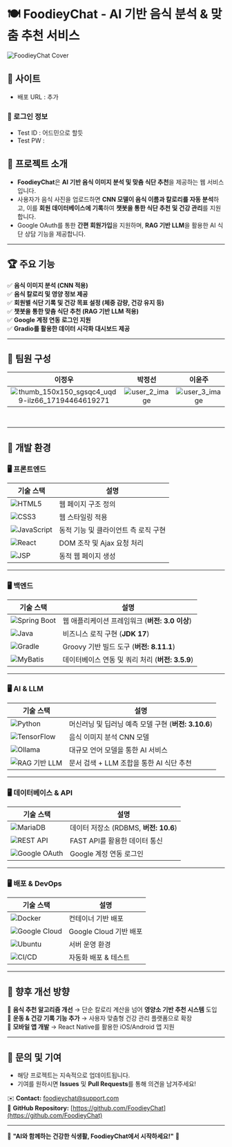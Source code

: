 # 🍽 FoodieyChat - AI 기반 음식 분석 & 맞춤 추천 서비스

![FoodieyChat Cover](https://github.com/user-attachments/assets/your_image_url_here)

## 📌 사이트
- 배포 URL : 추가
  
### 🔑 로그인 정보
- Test ID : 어드민으로 할듯
- Test PW : 

## 📖 프로젝트 소개

- **FoodieyChat**은 **AI 기반 음식 이미지 분석 및 맞춤 식단 추천**을 제공하는 웹 서비스입니다.  
- 사용자가 음식 사진을 업로드하면 **CNN 모델이 음식 이름과 칼로리를 자동 분석**하고, 이를 **회원 데이터베이스에 기록**하여 **챗봇을 통한 식단 추천 및 건강 관리**를 지원합니다.  
- Google OAuth를 통한 **간편 회원가입**을 지원하며, **RAG 기반 LLM**을 활용한 AI 식단 상담 기능을 제공합니다.

---

## 🏆 주요 기능

✅ **음식 이미지 분석 (CNN 적용)**  
✅ **음식 칼로리 및 영양 정보 제공**  
✅ **회원별 식단 기록 및 건강 목표 설정 (체중 감량, 건강 유지 등)**  
✅ **챗봇을 통한 맞춤 식단 추천 (RAG 기반 LLM 적용)**  
✅ **Google 계정 연동 로그인 지원**  
✅ **Gradio를 활용한 데이터 시각화 대시보드 제공**  

---

## 👥 팀원 구성

<div align="center">

| **이정우** | **박정선** | **이윤주** | **최주철** | **박지훈** |
| :------: |  :------: | :------: | :------: | :------: |
| ![thumb_150x150_sgsqc4_uqd9-ilz66_17194464619271](https://github.com/user-attachments/assets/229964de-031f-461d-b270-1efb73333195) |![user_2_image](https://github.com/user-attachments/assets/sample_image_2)|![user_3_image](https://github.com/user-attachments/assets/sample_image_3) |![user_4_image](https://github.com/user-attachments/assets/sample_image_4) |![user_5_image](https://github.com/user-attachments/assets/sample_image_5) |

</div>
<br>

---

## 🔧 개발 환경

### **🖥️ 프론트엔드**
| 기술 스택 | 설명 |
|-----------|-------------|
| ![HTML5](https://img.shields.io/badge/HTML5-E34F26?style=for-the-badge&logo=html5&logoColor=white) | 웹 페이지 구조 정의 |
| ![CSS3](https://img.shields.io/badge/CSS3-1572B6?style=for-the-badge&logo=css3&logoColor=white) | 웹 스타일링 적용 |
| ![JavaScript](https://img.shields.io/badge/JavaScript-F7DF1E?style=for-the-badge&logo=JavaScript&logoColor=white) | 동적 기능 및 클라이언트 측 로직 구현 |
| ![React](https://img.shields.io/badge/React-61DAFB?style=for-the-badge&logo=react&logoColor=white) | DOM 조작 및 Ajax 요청 처리 |
| ![JSP](https://img.shields.io/badge/JSP-007396?style=for-the-badge&logo=java&logoColor=white) | 동적 웹 페이지 생성 |

---

### **🖥️ 백엔드**
| 기술 스택 | 설명 |
|-----------|-------------|
| ![Spring Boot](https://img.shields.io/badge/Spring%20Boot-6DB33F?style=for-the-badge&logo=springboot&logoColor=white) | 웹 애플리케이션 프레임워크 (**버전: 3.0 이상**) |
| ![Java](https://img.shields.io/badge/Java-ED8B00?style=for-the-badge&logo=openjdk&logoColor=white) | 비즈니스 로직 구현 (**JDK 17**) |
| ![Gradle](https://img.shields.io/badge/Gradle-02303A?style=for-the-badge&logo=gradle&logoColor=white) | Groovy 기반 빌드 도구 (**버전: 8.11.1**) |
| ![MyBatis](https://img.shields.io/badge/MyBatis-FF6F00?style=for-the-badge&logo=apache&logoColor=white) | 데이터베이스 연동 및 쿼리 처리 (**버전: 3.5.9**) |

---

### **🖥️ AI & LLM**
| 기술 스택 | 설명 |
|-----------|-------------|
| ![Python](https://img.shields.io/badge/Python-3776AB?style=for-the-badge&logo=python&logoColor=white) | 머신러닝 및 딥러닝 예측 모델 구현 (**버전: 3.10.6**) |
| ![TensorFlow](https://img.shields.io/badge/TensorFlow-FF6F00?style=for-the-badge&logo=tensorflow&logoColor=white) | 음식 이미지 분석 CNN 모델 |
| ![Ollama](https://img.shields.io/badge/Ollama-000000?style=for-the-badge&logo=ai&logoColor=white) | 대규모 언어 모델을 통한 AI 서비스 |
| ![RAG 기반 LLM](https://img.shields.io/badge/RAG-4A90E2?style=for-the-badge&logo=ai&logoColor=white) | 문서 검색 + LLM 조합을 통한 AI 식단 추천 |

---

### **🖥️ 데이터베이스 & API**
| 기술 스택 | 설명 |
|-----------|-------------|
| ![MariaDB](https://img.shields.io/badge/MariaDB-003545?style=for-the-badge&logo=mariadb&logoColor=white) | 데이터 저장소 (RDBMS, **버전: 10.6**) |
| ![REST API](https://img.shields.io/badge/REST%20API-0052CC?style=for-the-badge&logo=api&logoColor=white) | FAST API를 활용한 데이터 통신 |
| ![Google OAuth](https://img.shields.io/badge/Google_OAuth-4285F4?style=for-the-badge&logo=google&logoColor=white) | Google 계정 연동 로그인 |

---

### **🖥️ 배포 & DevOps**
| 기술 스택 | 설명 |
|-----------|-------------|
| ![Docker](https://img.shields.io/badge/Docker-2496ED?style=for-the-badge&logo=docker&logoColor=white) | 컨테이너 기반 배포 |
| ![Google Cloud](https://img.shields.io/badge/Google%20Cloud-4285F4?style=for-the-badge&logo=google-cloud-platform&logoColor=white) | Google Cloud 기반 배포 |
| ![Ubuntu](https://img.shields.io/badge/Ubuntu-E95420?style=for-the-badge&logo=ubuntu&logoColor=white) | 서버 운영 환경 |
| ![CI/CD](https://img.shields.io/badge/GitHub_Actions-2088FF?style=for-the-badge&logo=github-actions&logoColor=white) | 자동화 배포 & 테스트 |

---

## 📌 향후 개선 방향

🔹 **음식 추천 알고리즘 개선** → 단순 칼로리 계산을 넘어 **영양소 기반 추천 시스템** 도입  
🔹 **운동 & 건강 기록 기능 추가** → 사용자 맞춤형 건강 관리 플랫폼으로 확장  
🔹 **모바일 앱 개발** → React Native를 활용한 iOS/Android 앱 지원  

---

## 📢 **문의 및 기여**
- 해당 프로젝트는 지속적으로 업데이트됩니다.  
- 기여를 원하시면 **Issues** 및 **Pull Requests**를 통해 의견을 남겨주세요!  

✉️ **Contact:** foodieychat@support.com  
📌 **GitHub Repository:** [https://github.com/FoodieyChat](https://github.com/FoodieyChat)  

---

🚀 **"AI와 함께하는 건강한 식생활, FoodieyChat에서 시작하세요!"** 🚀
